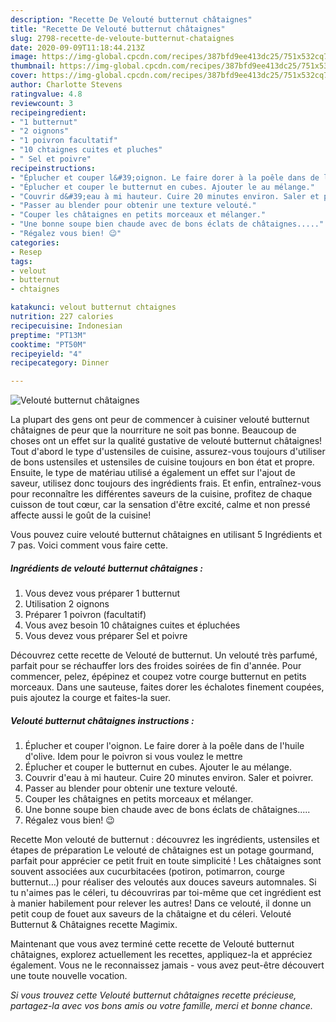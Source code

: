 ```yaml
---
description: "Recette De Velouté butternut châtaignes"
title: "Recette De Velouté butternut châtaignes"
slug: 2798-recette-de-veloute-butternut-chataignes
date: 2020-09-09T11:18:44.213Z
image: https://img-global.cpcdn.com/recipes/387bfd9ee413dc25/751x532cq70/veloute-butternut-chataignes-photo-principale-de-la-recette.jpg
thumbnail: https://img-global.cpcdn.com/recipes/387bfd9ee413dc25/751x532cq70/veloute-butternut-chataignes-photo-principale-de-la-recette.jpg
cover: https://img-global.cpcdn.com/recipes/387bfd9ee413dc25/751x532cq70/veloute-butternut-chataignes-photo-principale-de-la-recette.jpg
author: Charlotte Stevens
ratingvalue: 4.8
reviewcount: 3
recipeingredient:
- "1 butternut"
- "2 oignons"
- "1 poivron facultatif"
- "10 chtaignes cuites et pluches"
- " Sel et poivre"
recipeinstructions:
- "Éplucher et couper l&#39;oignon. Le faire dorer à la poêle dans de l&#39;huile d&#39;olive. Idem pour le poivron si vous voulez le mettre"
- "Éplucher et couper le butternut en cubes. Ajouter le au mélange."
- "Couvrir d&#39;eau à mi hauteur. Cuire 20 minutes environ. Saler et poivrer."
- "Passer au blender pour obtenir une texture velouté."
- "Couper les châtaignes en petits morceaux et mélanger."
- "Une bonne soupe bien chaude avec de bons éclats de châtaignes....."
- "Régalez vous bien! 😉"
categories:
- Resep
tags:
- velout
- butternut
- chtaignes

katakunci: velout butternut chtaignes 
nutrition: 227 calories
recipecuisine: Indonesian
preptime: "PT13M"
cooktime: "PT50M"
recipeyield: "4"
recipecategory: Dinner

---
```



![Velouté butternut châtaignes](https://img-global.cpcdn.com/recipes/387bfd9ee413dc25/751x532cq70/veloute-butternut-chataignes-photo-principale-de-la-recette.jpg)

La plupart des gens ont peur de commencer à cuisiner velouté butternut châtaignes de peur que la nourriture ne soit pas bonne. Beaucoup de choses ont un effet sur la qualité gustative de velouté butternut châtaignes! Tout d'abord le type d'ustensiles de cuisine, assurez-vous toujours d'utiliser de bons ustensiles et ustensiles de cuisine toujours en bon état et propre. Ensuite, le type de matériau utilisé a également un effet sur l'ajout de saveur, utilisez donc toujours des ingrédients frais. Et enfin, entraînez-vous pour reconnaître les différentes saveurs de la cuisine, profitez de chaque cuisson de tout cœur, car la sensation d'être excité, calme et non pressé affecte aussi le goût de la cuisine!

<!--inarticleads1-->

Vous pouvez cuire velouté butternut châtaignes en utilisant 5 Ingrédients et 7 pas. Voici comment vous faire cette.

##### Ingrédients de velouté butternut châtaignes :

1. Vous devez vous préparer 1 butternut
1. Utilisation 2 oignons
1. Préparer 1 poivron (facultatif)
1. Vous avez besoin 10 châtaignes cuites et épluchées
1. Vous devez vous préparer  Sel et poivre


Découvrez cette recette de Velouté de butternut. Un velouté très parfumé, parfait pour se réchauffer lors des froides soirées de fin d&#39;année. Pour commencer, pelez, épépinez et coupez votre courge butternut en petits morceaux. Dans une sauteuse, faites dorer les échalotes finement coupées, puis ajoutez la courge et faites-la suer. 

<!--inarticleads2-->

##### Velouté butternut châtaignes instructions :

1. Éplucher et couper l&#39;oignon. Le faire dorer à la poêle dans de l&#39;huile d&#39;olive. Idem pour le poivron si vous voulez le mettre
1. Éplucher et couper le butternut en cubes. Ajouter le au mélange.
1. Couvrir d&#39;eau à mi hauteur. Cuire 20 minutes environ. Saler et poivrer.
1. Passer au blender pour obtenir une texture velouté.
1. Couper les châtaignes en petits morceaux et mélanger.
1. Une bonne soupe bien chaude avec de bons éclats de châtaignes.....
1. Régalez vous bien! 😉


Recette Mon velouté de butternut : découvrez les ingrédients, ustensiles et étapes de préparation Le velouté de châtaignes est un potage gourmand, parfait pour apprécier ce petit fruit en toute simplicité ! Les châtaignes sont souvent associées aux cucurbitacées (potiron, potimarron, courge butternut…) pour réaliser des veloutés aux douces saveurs automnales. Si tu n&#39;aimes pas le céleri, tu découvriras par toi-même que cet ingrédient est à manier habilement pour relever les autres! Dans ce velouté, il donne un petit coup de fouet aux saveurs de la châtaigne et du céleri. Velouté Butternut &amp; Châtaignes recette Magimix. 

<!--inarticleads1-->

<p>
Maintenant que vous avez terminé cette recette de Velouté butternut châtaignes, explorez actuellement les recettes, appliquez-la et appréciez également. Vous ne le reconnaissez jamais - vous avez peut-être découvert une toute nouvelle vocation.
</p>

<p>
<i>Si vous trouvez cette Velouté butternut châtaignes recette précieuse, partagez-la avec vos bons amis ou votre famille, merci et bonne chance.</i>
</p>
